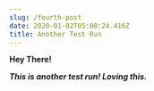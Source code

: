 ```yaml
---
slug: /fourth-post
date: 2020-01-02T05:00:24.416Z
title: Another Test Run
---
```

**Hey There!** 



***This is another test run! Loving this.***
